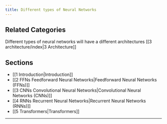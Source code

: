 ```yaml
---
title: Different types of Neural Networks
---
```

## Related Categories
Different types of neural networks will have a different architectures [[3 architecture/index|3 Architecture]]


## Sections
- [[1 Introduction|Introduction]]
- [[2 FFNs Feedforward Neural Networks|Feedforward Neural Networks (FFNs)]]
- [[3 CNNs Convolutional Neural Networks|Convolutional Neural Networks (CNNs)]]
- [[4 RNNs Recurrent Neural Networks|Recurrent Neural Networks (RNNs)]]
- [[5 Transformers|Transformers]]

---
